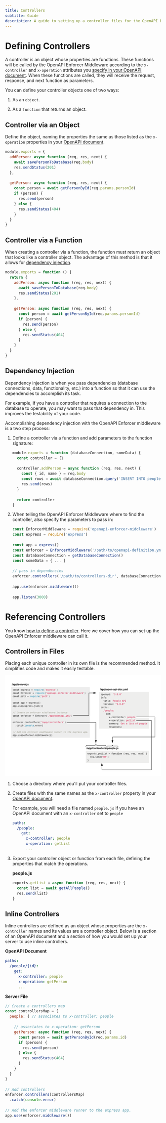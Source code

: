 ```yaml
---
title: Controllers
subtitle: Guide
description: A guide to setting up a controller files for the OpenAPI Enforcer Middleware.
---
```


# Defining Controllers

A controller is an object whose properties are functions. These functions will be called by the OpenAPI Enforcer Middleware according to the `x-controller` and `x-operation` attributes you [specify in your OpenAPI document](openapi-document.md). When these functions are called, they will receive the request, response, and next function as parameters.

You can define your controller objects one of two ways:
 
1. As an `object`.

2. As a `function` that returns an object.

## Controller via an Object

Define the object, naming the properties the same as those listed as the `x-operation` properties in your [OpenAPI document](openapi-document.md).

```js
module.exports = {
  addPerson: async function (req, res, next) {
    await savePersonToDatabase(req.body)
    res.sendStatus(201)
  },
  
  getPerson: async function (req, res, next) {
    const person = await getPersonById(req.params.personId)
    if (person) {
      res.send(person)
    } else {
      res.sendStatus(404)
    }
  }
}
```

## Controller via a Function

When creating a controller via a function, the function must return an object that looks like a controller object. The advantage of this method is that it allows for [dependency injection](#dependency-injection).

```js
module.exports = function () {
  return {
    addPerson: async function (req, res, next) {
      await savePersonToDatabase(req.body)
      res.sendStatus(201)
    },
      
    getPerson: async function (req, res, next) {
      const person = await getPersonById(req.params.personId)
      if (person) {
        res.send(person)
      } else {
        res.sendStatus(404)
      }
    }
  }
}
```

## Dependency Injection

Dependency injection is when you pass dependencies (database connections, data, functionality, etc.) into a function so that it can use the dependencies to accomplish its task.

For example, if you have a controller that requires a connection to the database to operate, you may want to pass that dependency in. This improves the testability of your code.

Accomplishing dependency injection with the OpenAPI Enforcer middleware is a two step process:

1. Define a controller via a function and add parameters to the function signature:

    ```js
    module.exports = function (databaseConnection, someData) {
      const controller = {}
    
      controller.addPerson = async function (req, res, next) {
        const { id, name } = req.body
        const rows = await databaseConnection.query('INSERT INTO people (id, name) VALUES ($1, $2)', [ id, name ])
        res.send(rows)
      }
    
      return controller
    }
    ```
    
2. When telling the OpenAPI Enforcer Middleware where to find the controller, also specify the parameters to pass in:

    ```js
    const EnforcerMiddleware = require('openapi-enforcer-middleware')
    const express = require('express')
    
    const app = express()
    const enforcer = EnforcerMiddleware('/path/to/openapi-definition.yml')
    const databaseConnection = getDatabaseConnection()
    const someData = { ... }

    // pass in dependencies
    enforcer.controllers('/path/to/controllers-dir', databaseConnection, someData)
    
    app.use(enforcer.middleware())
    
    app.listen(3000)
    ```

# Referencing Controllers

You know [how to define a controller](#defining-controllers). Here we cover how you can set up the OpenAPI Enforcer middleware can call it.

## Controllers in Files

Placing each unique controller in its own file is the recommended method. It simplifies code and makes it easily testable.

![Overview](../overview.png)

1. Choose a directory where you'll put your controller files.

2. Create files with the same names as the `x-controller` property in your [OpenAPI document](openapi-document.md).

    For example, you will need a file named `people.js` if you have an OpenAPI document with an `x-controller` set to `people`
    
    ```yml
    paths:
      /people:
        get:
          x-controller: people
          x-operation: getList
          ...
    ```
    
3. Export your controller object or function from each file, defining the properties that match the operations. 

    **people.js**
    
    ```js
    exports.getList = async function (req, res, next) {
      const list = await getAllPeople()
      res.send(list)
    }
    ```

## Inline Controllers

Inline controllers are defined as an object whose properties are the `x-controller` names and its values are a controller object. Below is a section of an OpenAPI document and a section of how you would set up your server to use inline controllers.

**OpenAPI Document**

```yml
paths:
  /people/{id}:
    get:
      x-controller: people
      x-operation: getPerson
      ...
```

**Server File**

```js
// Create a controllers map
const controllersMap = {
  people: { // associates to x-controller: people
    
    // associates to x-operation: getPerson
    getPerson: async function (req, res, next) {
      const person = await getPersonById(req.params.id)
      if (person) {
        res.send(person)
      } else {
        res.sendStatus(404)
      }
    }
  }
}

// Add controllers
enforcer.controllers(controllersMap)
  .catch(console.error)

// Add the enforcer middleware runner to the express app.
app.use(enforcer.middleware())
```
